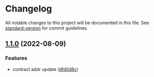 # Changelog

All notable changes to this project will be documented in this file. See [standard-version](https://github.com/conventional-changelog/standard-version) for commit guidelines.

## [1.1.0](https://github.com/Phuture-Finance/keep3r-cli-job-phuture/compare/v1.0.7...v1.1.0) (2022-08-09)


### Features

* contract addr update ([dfd0d8c](https://github.com/Phuture-Finance/keep3r-cli-job-phuture/commit/dfd0d8c9556afa1ec864eb068ac7f8b52f5f1050))
